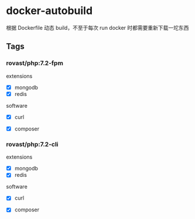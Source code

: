# docker-autobuild
根据 Dockerfile 动态 build，不至于每次 run docker 时都需要重新下载一坨东西


## Tags

### rovast/php:7.2-fpm

extensions
- [x] mongodb
- [x] redis

software
- [x] curl
- [x] composer


### rovast/php:7.2-cli

extensions
- [x] mongodb
- [x] redis

software
- [x] curl
- [x] composer

